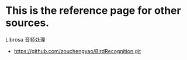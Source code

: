 # This is the reference page for other sources.

Librosa 音频处理
- https://github.com/zouchengyao/BirdRecognition.git
